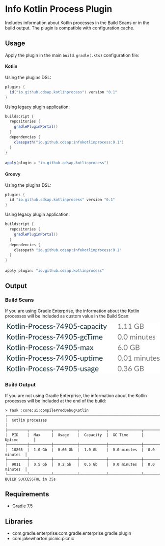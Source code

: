 # Info Kotlin Process Plugin
Includes information about Kotlin processes in the Build Scans or in the build output.
The plugin is compatible with configuration cache.

## Usage
Apply the plugin in the main `build.gradle(.kts)` configuration file:

#### Kotlin
Using the plugins DSL:
``` groovy
plugins {
  id("io.github.cdsap.kotlinprocess") version "0.1"
}
```

Using legacy plugin application:
``` groovy
buildscript {
  repositories {
    gradlePluginPortal()
  }
  dependencies {
    classpath("io.github.cdsap:infokotlinprocess:0.1")
  }
}

apply(plugin = "io.github.cdsap.kotlinprocess")
```

#### Groovy
Using the plugins DSL:
``` groovy
plugins {
  id "io.github.cdsap.kotlinprocess" version "0.1"
}

```

Using legacy plugin application:
``` groovy
buildscript {
  repositories {
    gradlePluginPortal()
  }
  dependencies {
    classpath "io.github.cdsap:infokotlinprocess:0.1"
  }
}

apply plugin: "io.github.cdsap.kotlinprocess"
```
## Output
### Build Scans
If you are using Gradle Enterprise, the information about the Kotlin processes will be included as custom value in the
Build Scan:

![](images/buildscan.png)

### Build Output
If you are not using Gradle Enterprise, the information about the Kotlin processes will be included at the end of the build:
```
> Task :core:ui:compileProdDebugKotlin
┌─────────────────────────────────────────────────────────────────────────────┐
│  Kotlin processes                                                           │
├─────────┬──────────┬───────────┬────────────┬───────────────┬───────────────┤
│  PID    │  Max     │  Usage    │  Capacity  │  GC Time      │  Uptime       │
├─────────┼──────────┼───────────┼────────────┼───────────────┼───────────────┤
│  10865  │  1.0 Gb  │  0.66 Gb  │  1.0 Gb    │  0.0 minutes  │  0.0 minutes  │
├─────────┼──────────┼───────────┼────────────┼───────────────┼───────────────┤
│  9011   │  0.5 Gb  │  0.2 Gb   │  0.5 Gb    │  0.0 minutes  │  0.0 minutes  │
└─────────┴──────────┴───────────┴────────────┴───────────────┴───────────────┘
BUILD SUCCESSFUL in 35s

```

## Requirements
* Gradle 7.5

## Libraries
* com.gradle.enterprise:com.gradle.enterprise.gradle.plugin
* com.jakewharton.picnic:picnic
